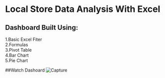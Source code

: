 # Local Store Data Analysis With Excel
## Dashboard Built Using:
1.Basic Excel Fiter <br /> 
2.Formulas  <br /> 
3.Pivot Table  <br /> 
4.Bar Chart <br /> 
5.Pie Chart

##Watch Dashoard
![Capture](https://user-images.githubusercontent.com/72723412/235111057-886eb213-c50b-46d4-add1-90fd99e34833.PNG)
